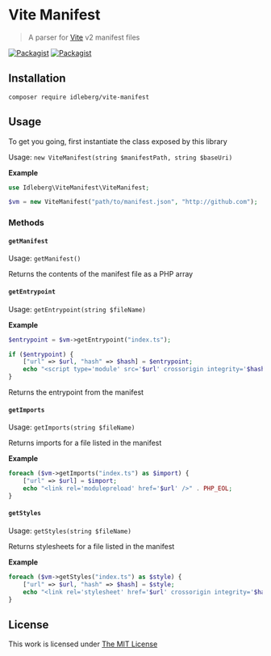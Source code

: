 # Vite Manifest

> A parser for [Vite](https://vitejs.dev/) v2 manifest files

[![Packagist](https://flat.badgen.net/packagist/license/idleberg/vite-manifest)](https://packagist.org/packages/idleberg/vite-manifest)
[![Packagist](https://flat.badgen.net/packagist/v/idleberg/vite-manifest)](https://packagist.org/packages/idleberg/vite-manifest)

## Installation

`composer require idleberg/vite-manifest`

## Usage

To get you going, first instantiate the class exposed by this library

Usage: `new ViteManifest(string $manifestPath, string $baseUri)`

**Example**

```php
use Idleberg\ViteManifest\ViteManifest;

$vm = new ViteManifest("path/to/manifest.json", "http://github.com");
```

### Methods

#### `getManifest`

Usage: `getManifest()`

Returns the contents of the manifest file as a PHP array

#### `getEntrypoint`

Usage: `getEntrypoint(string $fileName)`

**Example**

```php
$entrypoint = $vm->getEntrypoint("index.ts");

if ($entrypoint) {
    ["url" => $url, "hash" => $hash] = $entrypoint;
    echo "<script type='module' src='$url' crossorigin integrity='$hash'></script>" . PHP_EOL;
}
```

Returns the entrypoint from the manifest

#### `getImports`

Usage: `getImports(string $fileName)`

Returns imports for a file listed in the manifest

**Example**

```php
foreach ($vm->getImports("index.ts") as $import) {
    ["url" => $url] = $import;
    echo "<link rel='modulepreload' href='$url' />" . PHP_EOL;
}
```

#### `getStyles`

Usage: `getStyles(string $fileName)`

Returns stylesheets for a file listed in the manifest

**Example**

```php
foreach ($vm->getStyles("index.ts") as $style) {
    ["url" => $url, "hash" => $hash] = $style;
    echo "<link rel='stylesheet' href='$url' crossorigin integrity='$hash' />" . PHP_EOL;
}
```

## License

This work is licensed under [The MIT License](LICENSE)
